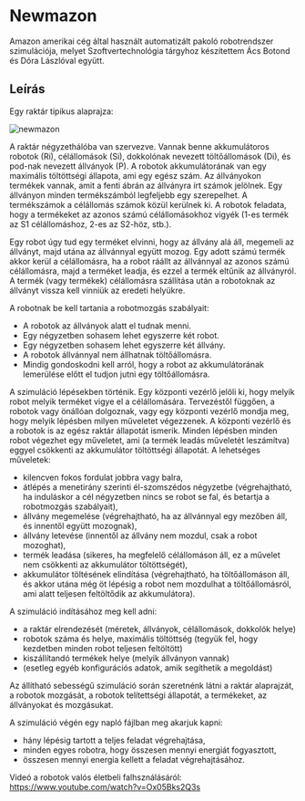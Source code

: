# Newmazon

Amazon amerikai cég által használt automatizált pakoló robotrendszer szimulációja, melyet Szoftvertechnológia tárgyhoz készítettem Ács Botond és Dóra Lászlóval együtt. 

## Leírás
Egy raktár tipikus alaprajza:

![newmazon](https://user-images.githubusercontent.com/66735724/84387521-6d74df80-abf3-11ea-889c-13f6e8da7b8f.PNG)

A raktár négyzethálóba van szervezve. Vannak benne akkumulátoros robotok (Ri), célállomások (Si),
dokkolónak nevezett töltőállomások (Di), és pod-nak nevezett állványok (P). A robotok
akkumulátorának van egy maximális töltöttségi állapota, ami egy egész szám. Az állványokon termékek
vannak, amit a fenti ábrán az állványra írt számok jelölnek. Egy állványon minden termékszámból
legfeljebb egy szerepelhet. A termékszámok a célállomás számok közül kerülnek ki. A robotok feladata,
hogy a termékeket az azonos számú célállomásokhoz vigyék (1-es termék az S1 célállomáshoz, 2-es az
S2-höz, stb.).

Egy robot úgy tud egy terméket elvinni, hogy az állvány alá áll, megemeli az állványt, majd utána az
állvánnyal együtt mozog. Egy adott számú termék akkor kerül a célállomásra, ha a robot ráállt az
állvánnyal az azonos számú célállomásra, majd a terméket leadja, és ezzel a termék eltűnik az
állványról. A termék (vagy termékek) célállomásra szállítása után a robotoknak az állványt vissza kell
vinniük az eredeti helyükre.

A robotnak be kell tartania a robotmozgás szabályait:
  - A robotok az állványok alatt el tudnak menni.
  - Egy négyzetben sohasem lehet egyszerre két robot.
  - Egy négyzetben sohasem lehet egyszerre két állvány.
  - A robotok állvánnyal nem állhatnak töltőállomásra.
  - Mindig gondoskodni kell arról, hogy a robot az akkumulátorának lemerülése előtt el tudjon
    jutni egy töltőállomásra.
    
A szimuláció lépésekben történik. Egy központi vezérlő jelöli ki, hogy melyik robot melyik terméket
vigye el a célállomására. Tervezéstől függően, a robotok vagy önállóan dolgoznak, vagy egy központi
vezérlő mondja meg, hogy melyik lépésben milyen műveletet végezzenek. A központi vezérlő és a
robotok is az egész raktár állapotát ismerik. Minden lépésben minden robot végezhet egy műveletet,
ami (a termék leadás műveletét leszámítva) eggyel csökkenti az akkumulátor töltöttségi állapotát.
A lehetséges műveletek:
  - kilencven fokos fordulat jobbra vagy balra,
  - átlépés a menetirány szerinti él-szomszédos négyzetbe (végrehajtható, ha induláskor a cél
    négyzetben nincs se robot se fal, és betartja a robotmozgás szabályait),
  - állvány megemelése (végrehajtható, ha az állvánnyal egy mezőben áll, és innentől együtt
    mozognak),
  - állvány letevése (innentől az állvány nem mozdul, csak a robot mozoghat),
  - termék leadása (sikeres, ha megfelelő célállomáson áll, ez a művelet nem csökkenti az
    akkumulátor töltöttségét),
   - akkumulátor töltésének elindítása (végrehajtható, ha töltőállomáson áll, és akkor utána még
     öt lépésig a robot nem mozdulhat a töltőállomásról, ami alatt teljesen feltöltődik az
     akkumulátora).
     
A szimuláció indításához meg kell adni:
   - a raktár elrendezését (méretek, állványok, célállomások, dokkolók helye)
  - robotok száma és helye, maximális töltöttség (tegyük fel, hogy kezdetben minden robot
    teljesen feltöltött)
  - kiszállítandó termékek helye (melyik állványon vannak)
  - (esetleg egyéb konfigurációs adatok, amik segíthetik a megoldást)
  
Az állítható sebességű szimuláció során szeretnénk látni a raktár alaprajzát, a robotok mozgását, a
robotok telítettségi állapotát, a termékeket, az állványokat és mozgásukat.

A szimuláció végén egy napló fájlban meg akarjuk kapni:
  - hány lépésig tartott a teljes feladat végrehajtása,
  - minden egyes robotra, hogy összesen mennyi energiát fogyasztott,
  - összesen mennyi energia kellett a feladat végrehajtásához.

Videó a robotok valós életbeli falhsználásáról:
https://www.youtube.com/watch?v=Ox05Bks2Q3s

